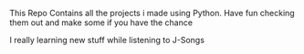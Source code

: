 This Repo Contains all the projects i made using Python. 
Have fun checking them out and make some if you have the chance

I really learning new stuff while listening to J-Songs
